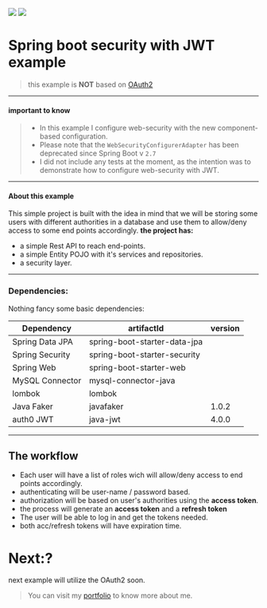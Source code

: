 ![](https://img.shields.io/badge/Spring%20Boot-2.7.3-brightgreen) ![](https://img.shields.io/badge/Java-11%20%3E-yellow)

# Spring boot security with JWT example
> this example is **NOT** based on [OAuth2](https://oauth.net/2/ "OAuth2")

------------


#### important to know
> - In this example I configure web-security with the new component-based configuration.
> - Please note that the `WebSecurityConfigurerAdapter` has been deprecated since Spring Boot v `2.7`
> - I did not include any tests at the moment, as the intention was to demonstrate how to configure web-security with JWT.

------------

#### About this example
This simple project is built with the idea in mind that we will be storing some users with different authorities in a database and use them to allow/deny access to some end points accordingly.
**the project has:**
- a simple Rest API to reach end-points.
- a simple Entity POJO with it's services and repositories.
- a security layer.

------------

### Dependencies:
Nothing fancy some basic dependencies:

|Dependency|artifactId|version|
| ------------ | ------------ | ------------ |
| Spring Data JPA  | spring-boot-starter-data-jpa  |  |
| Spring Security  | spring-boot-starter-security  |   |
| Spring Web  | spring-boot-starter-web  |   |
| MySQL Connector  | mysql-connector-java  |   |
| lombok  | lombok  |   |
| Java Faker  | javafaker  | 1.0.2  |
| auth0 JWT  | java-jwt  | 4.0.0  |

------------




## The workflow
- Each user will have a list of roles wich will allow/deny access to end points accordingly.
- authenticating will be user-name / password based.
- authorization will be based on user's authorities using the **access token**.
- the process will generate an **access token** and a **refresh token**
- The user will be able to log in and get the tokens needed.
- both acc/refresh tokens will have expiration time.

# Next:?
next example will utilize the OAuth2 soon.
> You can visit my [portfolio](https://ojail.online/ "portfolio") to know more about me.